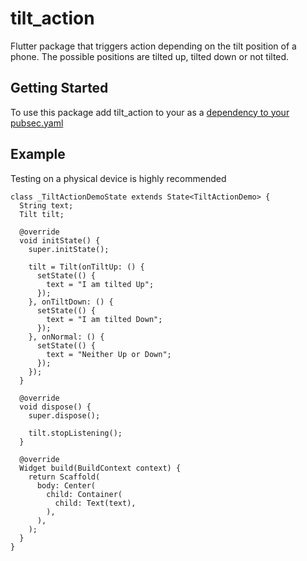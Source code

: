 # tilt_action

Flutter package that triggers action depending on the tilt position of a phone. The possible positions are tilted up, tilted down or not tilted.

## Getting Started
To use this package add tilt_action to your as a [dependency to your pubsec.yaml](https://flutter.dev/docs/development/packages-and-plugins/using-packages)

## Example
Testing on a physical device is highly recommended
```
class _TiltActionDemoState extends State<TiltActionDemo> {
  String text;
  Tilt tilt;

  @override
  void initState() {
    super.initState();

    tilt = Tilt(onTiltUp: () {
      setState(() {
        text = "I am tilted Up";
      });
    }, onTiltDown: () {
      setState(() {
        text = "I am tilted Down";
      });
    }, onNormal: () {
      setState(() {
        text = "Neither Up or Down";
      });
    });
  }

  @override
  void dispose() {
    super.dispose();
    
    tilt.stopListening();
  }

  @override
  Widget build(BuildContext context) {
    return Scaffold(
      body: Center(
        child: Container(
          child: Text(text),
        ),
      ),
    );
  }
}
```
